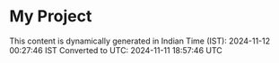 # My Project

This content is dynamically generated in Indian Time (IST): 2024-11-12 00:27:46 IST
Converted to UTC: 2024-11-11 18:57:46 UTC
